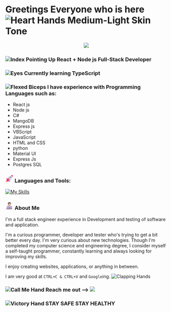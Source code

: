 <!-- # shivanisolanki29? -->

# Greetings Everyone who is here <img src="https://raw.githubusercontent.com/Tarikul-Islam-Anik/Animated-Fluent-Emojis/master/Emojis/Hand%20gestures/Heart%20Hands%20Medium-Light%20Skin%20Tone.png" alt="Heart Hands Medium-Light Skin Tone" width="25" height="25" />

<!-- <img src="https://user-images.githubusercontent.com/73097560/115834477-dbab4500-a447-11eb-908a-139a6edaec5c.gif"> -->

<p align="center">
  <a href="https://github.com/DenverCoder1/readme-typing-svg"><img src="https://readme-typing-svg.herokuapp.com?font=Time+New+Roman&color=cyan&size=25&center=true&vCenter=true&width=600&height=100&lines=I+am+Full+Stack+Developer..&hearts;++;Self-taught+Programmer,;Active+Learner/Researcher,;Love+to+learn+new+stuffs..<3"></a>
</p>

### <img src="https://raw.githubusercontent.com/Tarikul-Islam-Anik/Animated-Fluent-Emojis/master/Emojis/Hand%20gestures/Index%20Pointing%20Up.png" alt="Index Pointing Up" width="25" height="25" /> React + Node js Full-Stack Developer

### <img src="https://raw.githubusercontent.com/Tarikul-Islam-Anik/Animated-Fluent-Emojis/master/Emojis/Hand%20gestures/Eyes.png" alt="Eyes" width="25" height="25" /> Currently learning TypeScript

### <img src="https://raw.githubusercontent.com/Tarikul-Islam-Anik/Animated-Fluent-Emojis/master/Emojis/Hand%20gestures/Flexed%20Biceps.png" alt="Flexed Biceps" width="25" height="25" /> I have experience with Programming Languages such as:

- React js
- Node js
- C#
- MangoDB
- Express js
- VBScript
- JavaScript
- HTML and CSS
- python
- Material UI
- Express Js
- Postgres SQL

### <img src="https://github.com/Tarikul-Islam-Anik/tarikul-islam-anik/blob/main/assets/images/Rocket.png" alt="Rocket" width="25" height="25" /> Languages and Tools:

[![My Skills](https://skillicons.dev/icons?i=js,html,css,cs,docker,dotnet,git,github,vscode,visualstudio,selenium,react,nodejs,bash,powershell)](https://skillicons.dev)

### <img src="https://github.com/Tarikul-Islam-Anik/tarikul-islam-anik/blob/main/assets/images/Man%20Technologist%20Light%20Skin%20Tone.png" alt="Man Technologist Light Skin Tone" width="25" height="25" /> About Me

I'm a full stack engineer experience in Development and testing of software and application.

I'm a curious programmer, developer and tester who's trying to get a bit better every day. I'm very curious about new technologies. Though I'm completed my computer science and engineering degree, I consider myself a self-taught programmer, constantly learning and always looking for improving my skills.

I enjoy creating websites, applications, or anything in between.

I am very good at `CTRL+C & CTRL+V` and `Google`ing. <img src="https://raw.githubusercontent.com/Tarikul-Islam-Anik/Animated-Fluent-Emojis/master/Emojis/Hand%20gestures/Clapping%20Hands.png" alt="Clapping Hands" width="25" height="25" />

### <img src="https://raw.githubusercontent.com/Tarikul-Islam-Anik/Animated-Fluent-Emojis/master/Emojis/Hand%20gestures/Call%20Me%20Hand.png" alt="Call Me Hand" width="25" height="25" /> Reach me out --> [![](https://img.shields.io/badge/linkedin-%230077B5.svg?style=for-the-badge&logo=linkedin)](https://www.linkedin.com/in/shivani-solanki/)

### <img src="https://raw.githubusercontent.com/Tarikul-Islam-Anik/Animated-Fluent-Emojis/master/Emojis/Hand%20gestures/Victory%20Hand.png" alt="Victory Hand" width="25" height="25" /> STAY SAFE STAY HEALTHY
